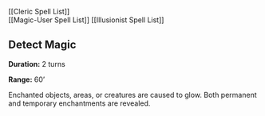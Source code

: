 [[Cleric Spell List]]     
[[Magic-User Spell List]]
[[Illusionist Spell List]]

## Detect Magic

**Duration:** 2 turns

**Range:** 60’

Enchanted objects, areas, or creatures are caused to glow. Both permanent and temporary enchantments are revealed.
